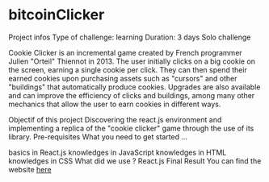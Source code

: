 # bitcoinClicker
Project infos
Type of challenge: learning
Duration: 3 days
Solo challenge

Cookie Clicker is an incremental game created by French programmer Julien "Orteil" Thiennot in 2013. The user initially clicks on a big cookie on the screen, earning a single cookie per click. They can then spend their earned cookies upon purchasing assets such as "cursors" and other "buildings" that automatically produce cookies. Upgrades are also available and can improve the efficiency of clicks and buildings, among many other mechanics that allow the user to earn cookies in different ways.

Objectif of this project
Discovering the react.js environment and implementing a replica of the "cookie clicker" game through the use of its library.
Pre-requisites
What you need to get started ...

basics in React.js
knowledges in JavaScript
knowledges in HTML
knowledges in CSS
What did we use ?
React.js
Final Result
You can find the website [here](https://www.google.com)
